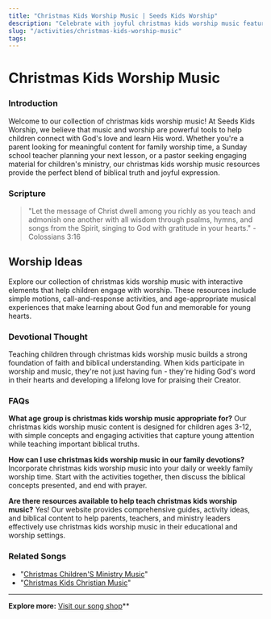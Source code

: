 ```yaml
---
title: "Christmas Kids Worship Music | Seeds Kids Worship"
description: "Celebrate with joyful christmas kids worship music featuring biblical Christmas themes. Holiday worship music for children and families."
slug: "/activities/christmas-kids-worship-music"
tags:
---
```


# Christmas Kids Worship Music

### Introduction

Welcome to our collection of christmas kids worship music! At Seeds Kids Worship, we believe that music and worship are powerful tools to help children connect with God's love and learn His word. Whether you're a parent looking for meaningful content for family worship time, a Sunday school teacher planning your next lesson, or a pastor seeking engaging material for children's ministry, our christmas kids worship music resources provide the perfect blend of biblical truth and joyful expression.

### Scripture

> "Let the message of Christ dwell among you richly as you teach and admonish one another with all wisdom through psalms, hymns, and songs from the Spirit, singing to God with gratitude in your hearts." - Colossians 3:16

## Worship Ideas

Explore our collection of christmas kids worship music with interactive elements that help children engage with worship. These resources include simple motions, call-and-response activities, and age-appropriate musical experiences that make learning about God fun and memorable for young hearts.

### Devotional Thought

Teaching children through christmas kids worship music builds a strong foundation of faith and biblical understanding. When kids participate in worship and music, they're not just having fun - they're hiding God's word in their hearts and developing a lifelong love for praising their Creator.

### FAQs

**What age group is christmas kids worship music appropriate for?**
Our christmas kids worship music content is designed for children ages 3-12, with simple concepts and engaging activities that capture young attention while teaching important biblical truths.

**How can I use christmas kids worship music in our family devotions?**
Incorporate christmas kids worship music into your daily or weekly family worship time. Start with the activities together, then discuss the biblical concepts presented, and end with prayer.

**Are there resources available to help teach christmas kids worship music?**
Yes! Our website provides comprehensive guides, activity ideas, and biblical content to help parents, teachers, and ministry leaders effectively use christmas kids worship music in their educational and worship settings.

### Related Songs

- "[Christmas Children'S Ministry Music](/activities/christmas-children-s-ministry-music/)"
- "[Christmas Kids Christian Music](/activities/christmas-kids-christian-music/)"

---

**Explore more:** [Visit our song shop](https://seedskidsworship.com/shop)**

<!-- Schema Markup -->
<script type="application/ld+json">
{
  "@context": "https://schema.org",
  "@type": "MusicRecording",
  "name": "Christmas Kids Worship Music",
  "byArtist": {
    "@type": "MusicGroup",
    "name": "Seeds Kids Worship"
  },
  "isFamilyFriendly": true,
  "url": "https://seedskidsworship.com/activities/christmas-kids-worship-music/"
}
</script>